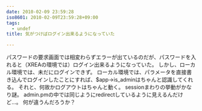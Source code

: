 ```yaml
---
date: 2010-02-09 23:59:28
iso8601: 2010-02-09T23:59:28+09:00
tags:
  - undef
title: 気がつけばログイン出来るようになっていた

---
```


<p>パスワードの要求画面では相変わらずエラーが出ているのだが、パスワードを入れると（XREAの環境では）ログイン出来るようになっていた。
しかし、ローカル環境では、未だにログインできず。
ローカル環境では、パラメータを直接書き込んでログインしたことにすれば、$app->is_adminはちゃんと認識してくれる。
それと、何故かログアウトはちゃんと動く。
sessionまわりの挙動がかなり謎。
admin.pmの中では同じようにredirectしているように見えるんだけど&#133;。
何が違うんだろうか？</p>
    	